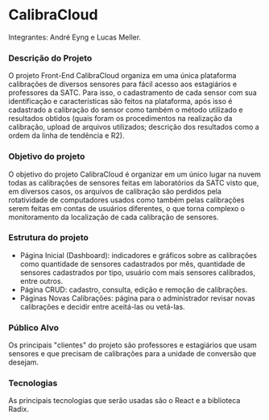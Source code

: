 # CalibraCloud  

Integrantes: André Eyng e Lucas Meller.

### Descrição do Projeto 
O projeto Front-End CalibraCloud organiza em uma única plataforma calibrações de diversos sensores para fácil acesso aos estagiários e professores da SATC. Para isso, o cadastramento de cada sensor com sua identificação e características são feitos na plataforma, após isso é cadastrado a calibração do sensor como também o método utilizado e resultados obtidos (quais foram os procedimentos na realização da calibração, upload de arquivos utilizados; descrição dos resultados como a ordem da linha de tendência e R2).

### Objetivo do projeto 
O objetivo do projeto CalibraCloud é organizar em um único lugar na nuvem todas as calibrações de sensores feitas em laboratórios da SATC visto que, em diversos casos, os arquivos de calibração são perdidos pela rotatividade de computadores usados como também pelas calibrações serem feitas em contas de usuários diferentes, o que torna complexo o monitoramento da localização de cada calibração de sensores.

### Estrutura do projeto
<ul>
  <li>Página Inicial (Dashboard): indicadores e gráficos sobre as calibrações como quantidade de sensores cadastrados por mês, quantidade de sensores cadastrados por tipo, usuário com mais sensores calibrados, entre outros.</li>
  <li>Página CRUD: cadastro, consulta, edição e remoção de calibrações.</li>
  <li>Páginas Novas Calibrações: página para o administrador revisar novas calibrações e decidir entre aceitá-las ou vetá-las.</li>
</ul>

### Público Alvo 
Os principais "clientes" do projeto são professores e estagiários que usam sensores e que precisam de calibrações para a unidade de conversão que desejam.

### Tecnologias
As principais tecnologias que serão usadas são o React e a biblioteca Radix.
